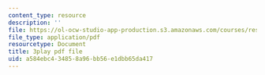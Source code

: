 ```yaml
---
content_type: resource
description: ''
file: https://ol-ocw-studio-app-production.s3.amazonaws.com/courses/res-6-006-video-demonstrations-in-lasers-and-optics-spring-2008/a584ebc434858a96bb56e1dbb65da417_Qq_EFXj3wgw.pdf
file_type: application/pdf
resourcetype: Document
title: 3play pdf file
uid: a584ebc4-3485-8a96-bb56-e1dbb65da417
---
```

